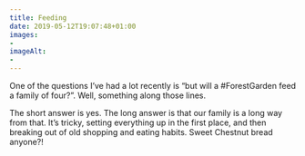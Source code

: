 ```yaml
---
title: Feeding
date: 2019-05-12T19:07:48+01:00
images: 
- 
imageAlt: 
- 
---
```


One of the questions I’ve had a lot recently is “but will a #ForestGarden feed a family of four?”. Well, something along those lines.

The short answer is yes. The long answer is that our family is a long way from that. It’s tricky, setting everything up in the first place, and then breaking out of old shopping and eating habits. Sweet Chestnut bread anyone?!
